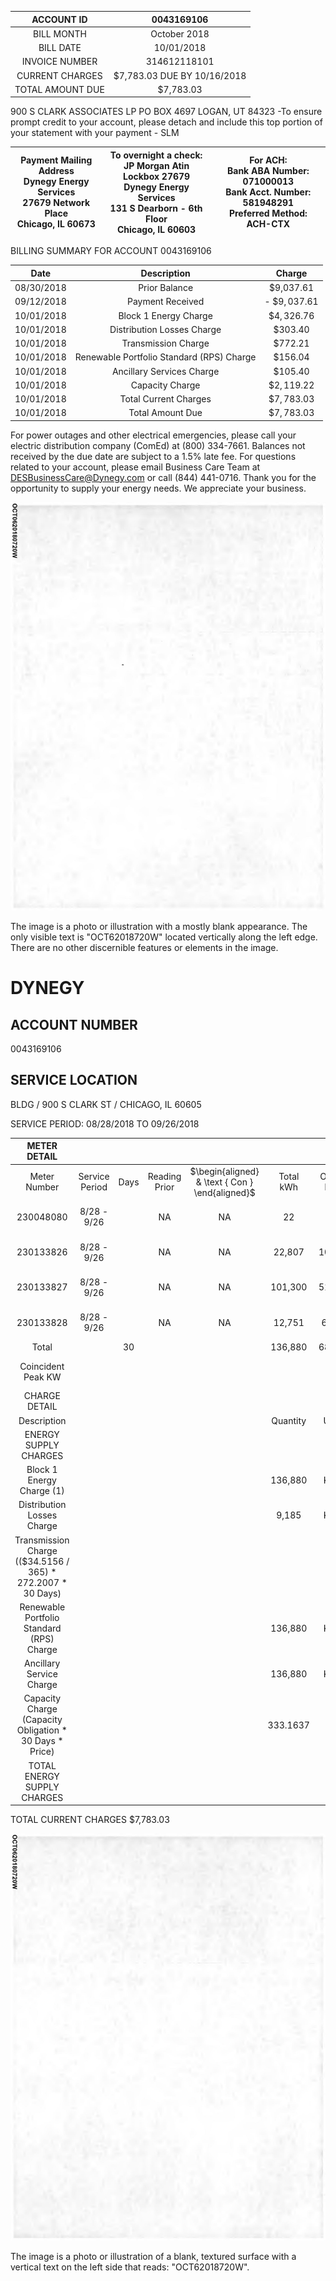 | ACCOUNT ID | 0043169106 |
| :--: | :--: |
| BILL MONTH | October 2018 |
| BILL DATE | 10/01/2018 |
| INVOICE NUMBER | 314612118101 |
| CURRENT CHARGES | \$7,783.03 DUE BY 10/16/2018 |
| TOTAL AMOUNT DUE | \$7,783.03 |

900 S CLARK ASSOCIATES LP
PO BOX 4697
LOGAN, UT 84323
-To ensure prompt credit to your account, please detach and include this top portion of your statement with your payment - SLM

| Payment Mailing Address <br> Dynegy Energy Services <br> 27679 Network Place <br> Chicago, IL 60673 | To overnight a check: <br> JP Morgan Atin Lockbox 27679 <br> Dynegy Energy Services <br> 131 S Dearborn - 6th Floor <br> Chicago, IL 60603 | For ACH: <br> Bank ABA Number: 071000013 <br> Bank Acct. Number: 581948291 <br> Preferred Method: <br> ACH-CTX |
| :--: | :--: | :--: |

BILLING SUMMARY FOR ACCOUNT 0043169106

| Date | Description | Charge |
| :--: | :--: | :--: |
| 08/30/2018 | Prior Balance | \$9,037.61 |
| 09/12/2018 | Payment Received | - $\$ 9,037.61$ |
| 10/01/2018 | Block 1 Energy Charge | $\$ 4,326.76$ |
| 10/01/2018 | Distribution Losses Charge | $\$ 303.40$ |
| 10/01/2018 | Transmission Charge | $\$ 772.21$ |
| 10/01/2018 | Renewable Portfolio Standard (RPS) Charge | $\$ 156.04$ |
| 10/01/2018 | Ancillary Services Charge | $\$ 105.40$ |
| 10/01/2018 | Capacity Charge | $\$ 2,119.22$ |
| 10/01/2018 | Total Current Charges | $\$ 7,783.03$ |
| 10/01/2018 | Total Amount Due | $\$ 7,783.03$ |

For power outages and other electrical emergencies, please call your electric distribution company (ComEd) at (800) 334-7661.
Balances not received by the due date are subject to a $1.5 \%$ late fee.
For questions related to your account, please email Business Care Team at DESBusinessCare@Dynegy.com or call (844) 441-0716.
Thank you for the opportunity to supply your energy needs. We appreciate your business.

![](images/img-0.jpeg)

The image is a photo or illustration with a mostly blank appearance. The only visible text is "OCT62018720W" located vertically along the left edge. There are no other discernible features or elements in the image.

# DYNEGY 

## ACCOUNT NUMBER

0043169106

## SERVICE LOCATION

BLDG / 900 S CLARK ST / CHICAGO, IL 60605

SERVICE PERIOD: 08/28/2018 TO 09/26/2018

| METER DETAIL |  |  |  |  |  |  |  |  |  |
| :--: | :--: | :--: | :--: | :--: | :--: | :--: | :--: | :--: | :--: |
| Meter Number | Service <br> Period | Days | Reading <br> Prior | $\begin{aligned} & \text { Con } \end{aligned}$ | Total <br> kWh | On-Pk <br> kWh | Off-Pk <br> kWh | Peak KW | Coincident <br> Peak KW |
| 230048080 | 8/28 - 9/26 |  | NA | NA | 22 | 22 | 0 | 19.0 at 09/10 07:00 | 0.00 |
| 230133826 | 8/28 - 9/26 |  | NA | NA | 22,807 | 10,881 | 11,926 | 36.0 at 09/06 19:00 | 32.58 |
| 230133827 | 8/28 - 9/26 |  | NA | NA | 101,300 | 51.129 | 50,171 | 290.0 at 09/17 14:00 | 290.28 |
| 230133828 | 8/28 - 9/26 |  | NA | NA | 12,751 | 6.310 | 6,441 | 21.0 at 09/04 19:00 | 20.68 |
| Total |  | 30 |  |  | 136,880 | 68,342 | 68,538 |  |  |
| Coincident Peak KW |  |  |  |  |  |  |  | 344.0 at 09/20 18:00 |  |
| CHARGE DETAIL |  |  |  |  |  |  |  |  |  |
| Description |  |  |  |  | Quantity | Units | Rate | Charge | Totals |
| ENERGY SUPPLY CHARGES |  |  |  |  |  |  |  |  |  |
| Block 1 Energy Charge (1) |  |  |  |  | 136,880 | KWH | \$0.0316100 | \$4,326.76 |  |
| Distribution Losses Charge |  |  |  |  | 9,185 | KWH | \$0.0330300 | \$303.40 |  |
| Transmission Charge ((\$34.5156 / 365) * 272.2007 * 30 Days) |  |  |  |  |  |  |  | \$772.21 |  |
| Renewable Portfolio Standard (RPS) Charge |  |  |  |  | 136,880 | KWH | \$0.0011400 | \$156.04 |  |
| Ancillary Service Charge |  |  |  |  | 136,880 | KWH | \$0.0007700 | \$105.40 |  |
| Capacity Charge (Capacity Obligation * 30 Days * Price) |  |  |  |  | 333.1637 | CAP OBL | \$0.2120300 | \$2,119.22 |  |
| TOTAL ENERGY SUPPLY CHARGES |  |  |  |  |  |  |  |  | \$7,783.03 |

TOTAL CURRENT CHARGES
\$7,783.03

![](images/img-1.jpeg)

The image is a photo or illustration of a blank, textured surface with a vertical text on the left side that reads: "OCT62018720W".

